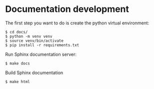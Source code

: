 # Documentation development

The first step you want to do is create the python virtual environment:

```
$ cd docs/
$ python -m venv venv
$ source venv/bin/activate
$ pip install -r requirements.txt
```

Run Sphinx documentation server:

```
$ make docs
```

Build Sphinx documentation

```
$ make html
```
